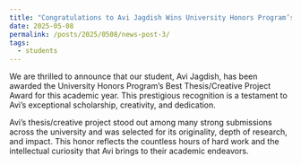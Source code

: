 ```yaml
---
title: "Congratulations to Avi Jagdish Wins University Honors Program’s Best Thesis/Creative Project Award!"
date: 2025-05-08
permalink: /posts/2025/0508/news-post-3/
tags:
  - students
---
```


We are thrilled to announce that our student, Avi Jagdish, has been awarded the University Honors Program’s Best Thesis/Creative Project Award for this academic year. This prestigious recognition is a testament to Avi’s exceptional scholarship, creativity, and dedication.

Avi’s thesis/creative project stood out among many strong submissions across the university and was selected for its originality, depth of research, and impact. This honor reflects the countless hours of hard work and the intellectual curiosity that Avi brings to their academic endeavors.


